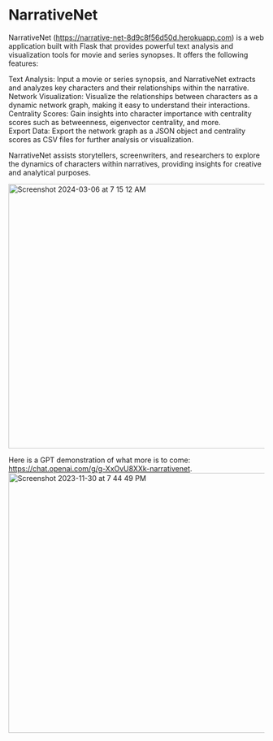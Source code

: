 # NarrativeNet
NarrativeNet (https://narrative-net-8d9c8f56d50d.herokuapp.com) is a web application built with Flask that provides powerful text analysis and visualization tools for movie and series synopses. It offers the following features:

Text Analysis: Input a movie or series synopsis, and NarrativeNet extracts and analyzes key characters and their relationships within the narrative.\
Network Visualization: Visualize the relationships between characters as a dynamic network graph, making it easy to understand their interactions.\
Centrality Scores: Gain insights into character importance with centrality scores such as betweenness, eigenvector centrality, and more.\
Export Data: Export the network graph as a JSON object and centrality scores as CSV files for further analysis or visualization.

NarrativeNet assists storytellers, screenwriters, and researchers to explore the dynamics of characters within narratives, providing insights for creative and analytical purposes.


<img width="521" alt="Screenshot 2024-03-06 at 7 15 12 AM" src="https://github.com/han-daniel/NarrativeNet/assets/43096627/049ce53e-8f1a-4414-b353-1326bed87ddd">

Here is a GPT demonstration of what more is to come: https://chat.openai.com/g/g-XxOvU8XXk-narrativenet.
<img width="512" alt="Screenshot 2023-11-30 at 7 44 49 PM" src="https://github.com/han-daniel/NarrativeNet/assets/43096627/ee7a5597-2bcc-4824-9719-fb1e5c3ee706">
